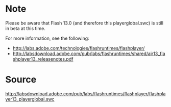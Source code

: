 Note
====

Please be aware that Flash 13.0 (and therefore this playerglobal.swc) is still in beta at this time.

For more information, see the following:

* http://labs.adobe.com/technologies/flashruntimes/flashplayer/
* http://labsdownload.adobe.com/pub/labs/flashruntimes/shared/air13_flashplayer13_releasenotes.pdf

Source
======

http://labsdownload.adobe.com/pub/labs/flashruntimes/flashplayer/flashplayer13_playerglobal.swc